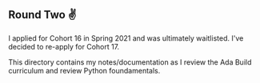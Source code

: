 ## Round Two :v:

I applied for Cohort 16 in Spring 2021 and was ultimately waitlisted. I've decided to re-apply for Cohort 17. 

This directory contains my notes/documentation as I review the Ada Build curriculum and review Python foundamentals.
